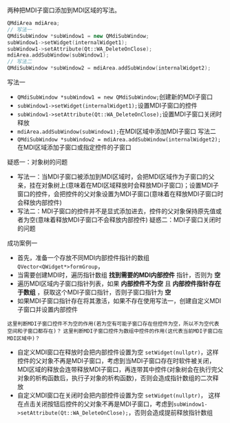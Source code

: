 两种把MDI子窗口添加到MDI区域的写法。
```C++
QMdiArea mdiArea;
// 写法一
QMdiSubWindow *subWindow1 = new QMdiSubWindow;
subWindow1->setWidget(internalWidget1);
subWindow1->setAttribute(Qt::WA_DeleteOnClose);
mdiArea.addSubWindow(subWindow1);
// 写法二
QMdiSubWindow *subWindow2 = mdiArea.addSubWindow(internalWidget2);
```
写法一
- `QMdiSubWindow *subWindow1 = new QMdiSubWindow;`创建新的MDI子窗口
- `subWindow1->setWidget(internalWidget1);`设置MDI子窗口的控件
- `subWindow1->setAttribute(Qt::WA_DeleteOnClose);`设置MDI子窗口关闭时释放
- `mdiArea.addSubWindow(subWindow1);`在MDI区域中添加MDI子窗口
写法二
- `QMdiSubWindow *subWindow2 = mdiArea.addSubWindow(internalWidget2);`在MDI区域添加子窗口或指定控件的子窗口

疑惑一：对象树的问题
- 写法一：当MDI子窗口被添加到MDI区域时，会把MDI区域作为子窗口的父亲，挂在对象树上(意味着在MDI区域释放时会释放MDI子窗口)；设置MDI子窗口的控件，会把控件的父对象设置为MDI子窗口(意味着在释放MDI子窗口时会释放内部控件)
- 写法二：MDI子窗口的控件并不是显式添加进去，控件的父对象保持原先值或者为空(意味着释放MDI子窗口不会释放内部控件)
疑惑二：MDI子窗口关闭时的问题

成功案例一
- 首先，准备一个存放不同MDI内部控件指针的数组`QVector<QWidget*>formGroup`，
- 当需要创建MDI时，遍历指针数组 **找到需要的MDI内部控件** 指针，否则为 **空**
- 遍历MDI区域内子窗口指针列表，如果 **内部控件不为空** 且 **内部控件指针存在于数组** ，获取这个MDI子窗口指针，否则子窗口指针为 **空**
- 如果MDI子窗口指针存在将其激活，如果不存在使用写法一，创建自定义MDI子窗口并设置内部控件

`这里判断MDI子窗口控件不为空的作用(若为空有可能子窗口存在但控件为空，所以不为空代表空间和子窗口都存在)？`
`这里判断MDI子窗口控件为数组中控件的作用(这代表当前MDI子窗口在MDI区域中)？`

- 自定义MDI窗口在释放时会把内部控件设置为空 `setWidget(nullptr)`，这样控件的父对象不再是MDI子窗口，考虑到当MDI子窗口存在时软件被关闭，MDI区域的释放会连带释放MDI子窗口，再连带其中控件(对象树会在执行完父对象的析构函数后，执行子对象的析构函数)，否则会造成指针数组的二次释放
- 自定义MDI窗口在关闭时会把内部控件设置为空 `setWidget(nullptr)`， 这样在点击关闭按钮后控件的父对象不再是MDI子窗口，考虑到`subWindow1->setAttribute(Qt::WA_DeleteOnClose);`，否则会造成提前释放指针数组
